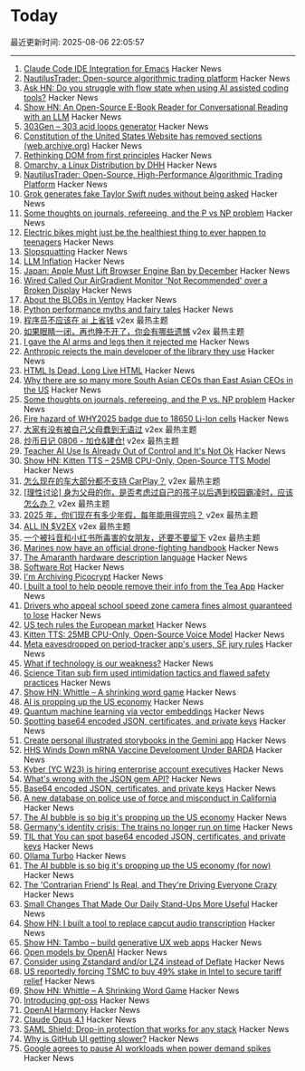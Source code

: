 # Today

最近更新时间: 2025-08-06 22:05:57

--- 
1. [Claude Code IDE Integration for Emacs](https://github.com/manzaltu/claude-code-ide.el) Hacker News
2. [NautilusTrader: Open-source algorithmic trading platform](https://nautilustrader.io/) Hacker News
3. [Ask HN: Do you struggle with flow state when using AI assisted coding tools?](https://news.ycombinator.com/item?id=44811457) Hacker News
4. [Show HN: An Open-Source E-Book Reader for Conversational Reading with an LLM](https://github.com/shutootaki/bookwith) Hacker News
5. [303Gen – 303 acid loops generator](https://303-gen-06a668.netlify.app/) Hacker News
6. [Constitution of the United States Website has removed sections (web.archive.org)](https://old.reddit.com/r/law/comments/1mj3ttx/constitution_of_the_united_states_website_has/) Hacker News
7. [Rethinking DOM from first principles](https://acko.net/blog/html-is-dead-long-live-html/) Hacker News
8. [Omarchy, a Linux Distribution by DHH](https://omarchy.org/) Hacker News
9. [NautilusTrader: Open-Source, High-Performance Algorithmic Trading Platform](https://nautilustrader.io/) Hacker News
10. [Grok generates fake Taylor Swift nudes without being asked](https://arstechnica.com/tech-policy/2025/08/grok-generates-fake-taylor-swift-nudes-without-being-asked/) Hacker News
11. [Some thoughts on journals, refereeing, and the P vs NP problem](https://blog.computationalcomplexity.org/2025/08/some-thoughts-on-journals-refereeing.html) Hacker News
12. [Electric bikes might just be the healthiest thing to ever happen to teenagers](https://electrek.co/2025/08/05/electric-bikes-might-just-be-the-healthiest-thing-to-ever-happen-to-teenagers/) Hacker News
13. [Slopsquatting](https://en.wikipedia.org/wiki/Slopsquatting) Hacker News
14. [LLM Inflation](https://tratt.net/laurie/blog/2025/llm_inflation.html) Hacker News
15. [Japan: Apple Must Lift Browser Engine Ban by December](https://open-web-advocacy.org/blog/japan-apple-must-lift-engine-ban-by-december/) Hacker News
16. [Wired Called Our AirGradient Monitor 'Not Recommended' over a Broken Display](https://www.airgradient.com/blog/wired-review-of-airgradient-one-not-recommended/) Hacker News
17. [About the BLOBs in Ventoy](https://github.com/ventoy/Ventoy/issues/3224) Hacker News
18. [Python performance myths and fairy tales](https://lwn.net/SubscriberLink/1031707/73cb0cf917307a93/) Hacker News
19. [程序员不应该在 ai 上省钱](https://www.v2ex.com/t/1150361) v2ex 最热主题
20. [如果眼睛一闭，再也睁不开了，你会有哪些遗憾](https://www.v2ex.com/t/1150301) v2ex 最热主题
21. [I gave the AI arms and legs then it rejected me](https://grell.dev/blog/ai_rejection) Hacker News
22. [Anthropic rejects the main developer of the library they use](https://grell.dev/blog/ai_rejection) Hacker News
23. [HTML Is Dead, Long Live HTML](https://acko.net/blog/html-is-dead-long-live-html/) Hacker News
24. [Why there are so many more South Asian CEOs than East Asian CEOs in the US](https://www.davelu.com/p/learn-to-embrace-conflict) Hacker News
25. [Some thoughts on journals, refereeing, and the P vs. NP problem](https://blog.computationalcomplexity.org/2025/08/some-thoughts-on-journals-refereeing.html) Hacker News
26. [Fire hazard of WHY2025 badge due to 18650 Li-Ion cells](https://wiki.why2025.org/Badge/Fire_hazard) Hacker News
27. [大家有没有被自己父母蠢到无语过](https://www.v2ex.com/t/1150308) v2ex 最热主题
28. [炒币日记 0806 - 加仓&建仓!](https://www.v2ex.com/t/1150258) v2ex 最热主题
29. [Teacher AI Use Is Already Out of Control and It's Not Ok](https://simonwillison.net/2025/Aug/5/greyduet-on-rteachers/) Hacker News
30. [Show HN: Kitten TTS – 25MB CPU-Only, Open-Source TTS Model](https://github.com/KittenML/KittenTTS) Hacker News
31. [怎么现在的车大部分都不支持 CarPlay？](https://www.v2ex.com/t/1150268) v2ex 最热主题
32. [[理性讨论] 身为父母的你，是否考虑过自己的孩子以后遇到校园霸凌时，应该怎么办？](https://www.v2ex.com/t/1150260) v2ex 最热主题
33. [2025 年，你们现在有多少年假，每年能用得完吗？](https://www.v2ex.com/t/1150241) v2ex 最热主题
34. [ALL IN $V2EX](https://www.v2ex.com/t/1150240) v2ex 最热主题
35. [一个被抖音和小红书所毒害的女朋友，还要不要留下](https://www.v2ex.com/t/1150224) v2ex 最热主题
36. [Marines now have an official drone-fighting handbook](https://www.marinecorpstimes.com/news/your-marine-corps/2025/08/04/the-marines-now-have-an-official-drone-fighting-handbook/) Hacker News
37. [The Amaranth hardware description language](https://amaranth-lang.org/docs/amaranth/latest/intro.html#the-amaranth-language) Hacker News
38. [Software Rot](https://permacomputing.net/software_rot/) Hacker News
39. [I'm Archiving Picocrypt](https://github.com/Picocrypt/Picocrypt/issues/134) Hacker News
40. [I built a tool to help people remove their info from the Tea App](https://www.suetea.com/) Hacker News
41. [Drivers who appeal school speed zone camera fines almost guaranteed to lose](https://www.abcactionnews.com/news/state/theres-no-point-in-fighting-drivers-who-appeal-school-speed-zone-camera-fines-almost-guaranteed-to-lose) Hacker News
42. [US tech rules the European market](https://proton.me/blog/us-tech-rules-europe) Hacker News
43. [Kitten TTS: 25MB CPU-Only, Open-Source Voice Model](https://algogist.com/kitten-tts-the-25mb-ai-voice-model-thats-about-to-change-everything-runs-on-a-potato/) Hacker News
44. [Meta eavesdropped on period-tracker app's users, SF jury rules](https://www.sfgate.com/tech/article/meta-eavesdropped-period-tracker-app-20803399.php) Hacker News
45. [What if technology is our weakness?](https://news.ycombinator.com/item?id=44806689) Hacker News
46. [Science Titan sub firm used intimidation tactics and flawed safety practices](https://www.bbc.com/news/live/cdjxp4n2371t) Hacker News
47. [Show HN: Whittle – A shrinking word game](https://playwhittle.com/) Hacker News
48. [AI is propping up the US economy](https://www.bloodinthemachine.com/p/the-ai-bubble-is-so-big-its-propping) Hacker News
49. [Quantum machine learning via vector embeddings](https://arxiv.org/abs/2508.00024) Hacker News
50. [Spotting base64 encoded JSON, certificates, and private keys](https://ergaster.org/til/base64-encoded-json/) Hacker News
51. [Create personal illustrated storybooks in the Gemini app](https://blog.google/products/gemini/storybooks/) Hacker News
52. [HHS Winds Down mRNA Vaccine Development Under BARDA](https://www.hhs.gov/press-room/hhs-winds-down-mrna-development-under-barda.html) Hacker News
53. [Kyber (YC W23) is hiring enterprise account executives](https://www.ycombinator.com/companies/kyber/jobs/6RvaAVR-enterprise-account-executive-ae) Hacker News
54. [What's wrong with the JSON gem API?](https://byroot.github.io/ruby/json/2025/08/02/whats-wrong-with-the-json-gem-api.html) Hacker News
55. [Base64 encoded JSON, certificates, and private keys](https://ergaster.org/til/base64-encoded-json/) Hacker News
56. [A new database on police use of force and misconduct in California](https://journalism.berkeley.edu/police-records-access/) Hacker News
57. [The AI bubble is so big it's propping up the US economy](https://www.bloodinthemachine.com/p/the-ai-bubble-is-so-big-its-propping) Hacker News
58. [Germany's identity crisis: The trains no longer run on time](https://www.washingtonpost.com/world/2025/08/05/germany-trains-delays-broken-railroad/) Hacker News
59. [TIL that You can spot base64 encoded JSON, certificates, and private keys](https://ergaster.org/til/base64-encoded-json/) Hacker News
60. [Ollama Turbo](https://ollama.com/turbo) Hacker News
61. [The AI bubble is so big it's propping up the US economy (for now)](https://www.bloodinthemachine.com/p/the-ai-bubble-is-so-big-its-propping) Hacker News
62. [The 'Contrarian Friend' Is Real, and They're Driving Everyone Crazy](https://www.self.com/story/contrarian-friend-trend) Hacker News
63. [Small Changes That Made Our Daily Stand-Ups More Useful](https://www.progractivity.com/flow/revolutionize-your-daily-stand-ups/) Hacker News
64. [Show HN: I built a tool to replace capcut audio transcription](https://meetcosmos.com/free-audio-transcription/) Hacker News
65. [Show HN: Tambo – build generative UX web apps](https://github.com/tambo-ai/tambo) Hacker News
66. [Open models by OpenAI](https://openai.com/open-models/) Hacker News
67. [Consider using Zstandard and/or LZ4 instead of Deflate](https://github.com/w3c/png/issues/39) Hacker News
68. [US reportedly forcing TSMC to buy 49% stake in Intel to secure tariff relief](https://www.notebookcheck.net/Desperate-measures-to-save-Intel-US-reportedly-forcing-TSMC-to-buy-49-stake-in-Intel-to-secure-tariff-relief-for-Taiwan.1079424.0.html) Hacker News
69. [Show HN: Whittle – A Shrinking Word Game](https://playwhittle.com/) Hacker News
70. [Introducing gpt-oss](https://openai.com/index/introducing-gpt-oss/) Hacker News
71. [OpenAI Harmony](https://github.com/openai/harmony) Hacker News
72. [Claude Opus 4.1](https://www.anthropic.com/news/claude-opus-4-1) Hacker News
73. [SAML Shield: Drop-in protection that works for any stack](https://samlshield.com/) Hacker News
74. [Why is GitHub UI getting slower?](https://yoyo-code.com/why-is-github-ui-getting-so-much-slower/) Hacker News
75. [Google agrees to pause AI workloads when power demand spikes](https://www.theregister.com/2025/08/04/google_ai_datacenter_grid/) Hacker News
